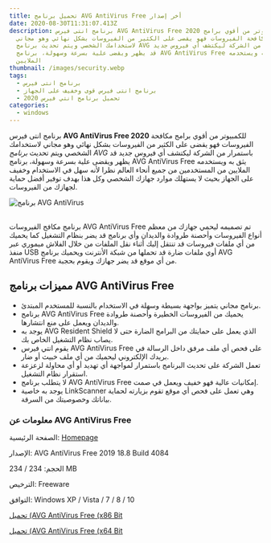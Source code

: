 ```yaml
---
title: تحميل برنامج AVG AntiVirus Free أخر إصدار
date: 2020-08-30T11:31:07.413Z
description: برنامج انتى فيرس AVG AntiVirus Free 2020 للكمبيوتر من أقوي برامج
  مكافحة الفيروسات فهو يقضى على الكثير من الفيروسات بشكل نهائي وهو مجاني
  لاستخدامك الشخصي ويتم تحديث برنامج AVG باستمرار من الشركة ليكتشف أي فيروس جديد
  قد يظهر ويقضى علية بسرعة وسهولة، برنامج AVG AntiVirus Free يثق به ويستخدمه
  الملايين
thumbnail: /images/security.webp
tags:
  - برنامج انتى فيرس
  - برنامج انتى فيرس قوى وخفيف على الجهاز
  - تحميل برنامج انتي فيرس 2020
categories:
  - windows
---
```

<!--StartFragment-->

برنامج انتى فيرس **AVG AntiVirus Free 2020** للكمبيوتر من أقوي برامج مكافحة الفيروسات فهو يقضى على الكثير من الفيروسات بشكل نهائي وهو مجاني لاستخدامك الشخصي ويتم تحديث *برنامج AVG* باستمرار من الشركة ليكتشف أي فيروس جديد قد يظهر ويقضى علية بسرعة وسهولة، برنامج AVG AntiVirus Free يثق به ويستخدمه الملايين من المستخدمين من جميع أنحاء العالم نظرا لأنه سهل في الاستخدام وخفيف على الجهاز بحيث لا يستهلك موارد جهازك الشخصي وكل هذا بهدف توفير أفضل حماية لجهازك من الفيروسات.

![برنامج AVG AntiVirus](https://4.bp.blogspot.com/-5i4USODXG48/W1tirbF7rKI/AAAAAAAAA1A/GcxFm85F9Fcd6IiOD0C88hbdyMgHUhJ4gCLcBGAs/s1600/avg-antivirus.png "AVG AntiVirus")

\
برنامج مكافح الفيروسات AVG AntiVirus Free تم تصميمه ليحمي جهازك من معظم أنواع الفيروسات وأحصنة طروادة والديدان وأي برنامج قد يضر بنظام التشغيل كما يحميك من أي ملفات فيروسات قد تنتقل إليك أثناء نقل الملفات من خلال الفلاش ميموري عبر منفذ USB أوي ملفات ضارة قد تحملها من شبكة الأنترنت ويحميك برنامج AVG AntiVirus Free من أي موقع قد يضر جهازك ويقوم بحجبة.



## مميزات برنامج AVG AntiVirus Free

* برنامج مجاني يتميز بواجهة بسيطة وسهلة في الاستخدام بالنسبة للمستخدم المبتدئ.
* برنامج AVG AntiVirus Free يحميك من الفيروسات الخطيرة وأحصنة طروادة والديدان ويعمل على منع انتشارها.
* يوجد به AVG Resident Shield الذي يعمل على حمايتك من البرامج الضارة حتى لا يصاب نظام التشغيل الخاص بك.
* يقوم انتي فيرس AVG AntiVirus Free على فحص أي ملف مرفق داخل الرسالة في بريدك الإلكتروني ليحميك من أي ملف خبيث أو ضار.
* تعمل الشركة على تحديث البرنامج باستمرار لمواجهة أي تهديد أو أي محاولة لزعزعة استقرار نظام التشغيل.
* لا يتطلب برنامج AVG AntiVirus Free إمكانيات عالية فهو خفيف ويعمل في صمت.
* يوجد به خاصية LinkScanner وهي تعمل على فحص أي موقع تقوم بزيارته لحماية بياناتك وخصوصيتك من السرقة.



### معلومات عن AVG AntiVirus Free

الصفحة الرئيسية: [Homepage](http://www.avg.com/ww-en/homepage)

الإصدار: AVG AntiVirus Free 2019 18.8 Build 4084

الحجم: 234 / 234 MB

الترخيص: Freeware

التوافق: Windows XP / Vista / 7 / 8 / 10



[تحميل (AVG AntiVirus Free (x86 Bit](http://files-download.avg.com/inst/mp/Antivirus_Free_x86_1819.exe)

[تحميل (AVG AntiVirus Free (x64 Bit](http://files-download.avg.com/inst/mp/Antivirus_Free_x64_1818.exe)

<!--EndFragment-->